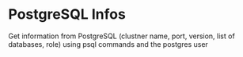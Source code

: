 # PostgreSQL Infos
Get information from PostgreSQL (clustner name, port, version, list of databases, role) using psql commands and the postgres user
